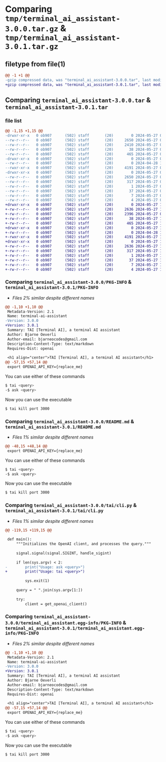 # Comparing `tmp/terminal_ai_assistant-3.0.0.tar.gz` & `tmp/terminal_ai_assistant-3.0.1.tar.gz`

## filetype from file(1)

```diff
@@ -1 +1 @@
-gzip compressed data, was "terminal_ai_assistant-3.0.0.tar", last modified: Mon May 27 07:30:10 2024, max compression
+gzip compressed data, was "terminal_ai_assistant-3.0.1.tar", last modified: Mon May 27 16:45:03 2024, max compression
```

## Comparing `terminal_ai_assistant-3.0.0.tar` & `terminal_ai_assistant-3.0.1.tar`

### file list

```diff
@@ -1,15 +1,15 @@
-drwxr-xr-x   0 ob907      (502) staff       (20)        0 2024-05-27 07:30:10.766692 terminal_ai_assistant-3.0.0/
--rw-r--r--   0 ob907      (502) staff       (20)     2650 2024-05-27 07:30:10.766482 terminal_ai_assistant-3.0.0/PKG-INFO
--rw-r--r--   0 ob907      (502) staff       (20)     2410 2024-05-27 07:24:47.000000 terminal_ai_assistant-3.0.0/README.md
--rw-r--r--   0 ob907      (502) staff       (20)       38 2024-05-27 07:30:10.766735 terminal_ai_assistant-3.0.0/setup.cfg
--rw-r--r--   0 ob907      (502) staff       (20)      465 2024-05-27 07:25:06.000000 terminal_ai_assistant-3.0.0/setup.py
-drwxr-xr-x   0 ob907      (502) staff       (20)        0 2024-05-27 07:30:10.765024 terminal_ai_assistant-3.0.0/tai/
--rw-r--r--   0 ob907      (502) staff       (20)        0 2024-04-28 17:51:36.000000 terminal_ai_assistant-3.0.0/tai/__init__.py
--rwxr-xr-x   0 ob907      (502) staff       (20)     4191 2024-05-27 07:22:31.000000 terminal_ai_assistant-3.0.0/tai/cli.py
-drwxr-xr-x   0 ob907      (502) staff       (20)        0 2024-05-27 07:30:10.766264 terminal_ai_assistant-3.0.0/terminal_ai_assistant.egg-info/
--rw-r--r--   0 ob907      (502) staff       (20)     2650 2024-05-27 07:30:10.000000 terminal_ai_assistant-3.0.0/terminal_ai_assistant.egg-info/PKG-INFO
--rw-r--r--   0 ob907      (502) staff       (20)      317 2024-05-27 07:30:10.000000 terminal_ai_assistant-3.0.0/terminal_ai_assistant.egg-info/SOURCES.txt
--rw-r--r--   0 ob907      (502) staff       (20)        1 2024-05-27 07:30:10.000000 terminal_ai_assistant-3.0.0/terminal_ai_assistant.egg-info/dependency_links.txt
--rw-r--r--   0 ob907      (502) staff       (20)       37 2024-05-27 07:30:10.000000 terminal_ai_assistant-3.0.0/terminal_ai_assistant.egg-info/entry_points.txt
--rw-r--r--   0 ob907      (502) staff       (20)        7 2024-05-27 07:30:10.000000 terminal_ai_assistant-3.0.0/terminal_ai_assistant.egg-info/requires.txt
--rw-r--r--   0 ob907      (502) staff       (20)        4 2024-05-27 07:30:10.000000 terminal_ai_assistant-3.0.0/terminal_ai_assistant.egg-info/top_level.txt
+drwxr-xr-x   0 ob907      (502) staff       (20)        0 2024-05-27 16:45:03.891310 terminal_ai_assistant-3.0.1/
+-rw-r--r--   0 ob907      (502) staff       (20)     2636 2024-05-27 16:45:03.891082 terminal_ai_assistant-3.0.1/PKG-INFO
+-rw-r--r--   0 ob907      (502) staff       (20)     2396 2024-05-27 07:42:48.000000 terminal_ai_assistant-3.0.1/README.md
+-rw-r--r--   0 ob907      (502) staff       (20)       38 2024-05-27 16:45:03.891356 terminal_ai_assistant-3.0.1/setup.cfg
+-rw-r--r--   0 ob907      (502) staff       (20)      465 2024-05-27 16:44:47.000000 terminal_ai_assistant-3.0.1/setup.py
+drwxr-xr-x   0 ob907      (502) staff       (20)        0 2024-05-27 16:45:03.889602 terminal_ai_assistant-3.0.1/tai/
+-rw-r--r--   0 ob907      (502) staff       (20)        0 2024-04-28 17:51:36.000000 terminal_ai_assistant-3.0.1/tai/__init__.py
+-rwxr-xr-x   0 ob907      (502) staff       (20)     4191 2024-05-27 16:44:24.000000 terminal_ai_assistant-3.0.1/tai/cli.py
+drwxr-xr-x   0 ob907      (502) staff       (20)        0 2024-05-27 16:45:03.890851 terminal_ai_assistant-3.0.1/terminal_ai_assistant.egg-info/
+-rw-r--r--   0 ob907      (502) staff       (20)     2636 2024-05-27 16:45:03.000000 terminal_ai_assistant-3.0.1/terminal_ai_assistant.egg-info/PKG-INFO
+-rw-r--r--   0 ob907      (502) staff       (20)      317 2024-05-27 16:45:03.000000 terminal_ai_assistant-3.0.1/terminal_ai_assistant.egg-info/SOURCES.txt
+-rw-r--r--   0 ob907      (502) staff       (20)        1 2024-05-27 16:45:03.000000 terminal_ai_assistant-3.0.1/terminal_ai_assistant.egg-info/dependency_links.txt
+-rw-r--r--   0 ob907      (502) staff       (20)       37 2024-05-27 16:45:03.000000 terminal_ai_assistant-3.0.1/terminal_ai_assistant.egg-info/entry_points.txt
+-rw-r--r--   0 ob907      (502) staff       (20)        7 2024-05-27 16:45:03.000000 terminal_ai_assistant-3.0.1/terminal_ai_assistant.egg-info/requires.txt
+-rw-r--r--   0 ob907      (502) staff       (20)        4 2024-05-27 16:45:03.000000 terminal_ai_assistant-3.0.1/terminal_ai_assistant.egg-info/top_level.txt
```

### Comparing `terminal_ai_assistant-3.0.0/PKG-INFO` & `terminal_ai_assistant-3.0.1/PKG-INFO`

 * *Files 2% similar despite different names*

```diff
@@ -1,10 +1,10 @@
 Metadata-Version: 2.1
 Name: terminal-ai-assistant
-Version: 3.0.0
+Version: 3.0.1
 Summary: TAI [Terminal AI], a terminal AI assistant
 Author: Bjarne Oeverli
 Author-email: bjarneocodes@gmail.com
 Description-Content-Type: text/markdown
 Requires-Dist: openai
 
 <h1 align="center">TAI [Terminal AI], a terminal AI assistant</h1>
@@ -57,15 +57,14 @@
 export OPENAI_API_KEY={replace_me}
 ```
 
 You can use either of these commands
 
 ```bash
 $ tai <query>
-$ ask <query>
 ```
 
 Now you can use the executable
 
 ```bash
 $ tai kill port 3000
```

### Comparing `terminal_ai_assistant-3.0.0/README.md` & `terminal_ai_assistant-3.0.1/README.md`

 * *Files 1% similar despite different names*

```diff
@@ -48,15 +48,14 @@
 export OPENAI_API_KEY={replace_me}
 ```
 
 You can use either of these commands
 
 ```bash
 $ tai <query>
-$ ask <query>
 ```
 
 Now you can use the executable
 
 ```bash
 $ tai kill port 3000
```

### Comparing `terminal_ai_assistant-3.0.0/tai/cli.py` & `terminal_ai_assistant-3.0.1/tai/cli.py`

 * *Files 1% similar despite different names*

```diff
@@ -119,15 +119,15 @@
 
 def main():
     """Initializes the OpenAI client, and processes the query."""
 
     signal.signal(signal.SIGINT, handle_sigint)
 
     if len(sys.argv) < 2:
-        print("Usage: ask <query>")
+        print("Usage: tai <query>")
 
         sys.exit(1)
 
     query = " ".join(sys.argv[1:])
 
     try:
         client = get_openai_client()
```

### Comparing `terminal_ai_assistant-3.0.0/terminal_ai_assistant.egg-info/PKG-INFO` & `terminal_ai_assistant-3.0.1/terminal_ai_assistant.egg-info/PKG-INFO`

 * *Files 2% similar despite different names*

```diff
@@ -1,10 +1,10 @@
 Metadata-Version: 2.1
 Name: terminal-ai-assistant
-Version: 3.0.0
+Version: 3.0.1
 Summary: TAI [Terminal AI], a terminal AI assistant
 Author: Bjarne Oeverli
 Author-email: bjarneocodes@gmail.com
 Description-Content-Type: text/markdown
 Requires-Dist: openai
 
 <h1 align="center">TAI [Terminal AI], a terminal AI assistant</h1>
@@ -57,15 +57,14 @@
 export OPENAI_API_KEY={replace_me}
 ```
 
 You can use either of these commands
 
 ```bash
 $ tai <query>
-$ ask <query>
 ```
 
 Now you can use the executable
 
 ```bash
 $ tai kill port 3000
```

